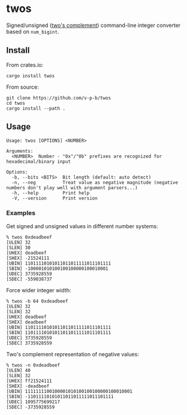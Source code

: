 # twos

Signed/unsigned ([two's complement](https://en.wikipedia.org/wiki/Two%27s_complement)) command-line integer converter based on `num_bigint`.

## Install

From crates.io:

```
cargo install twos
```

From source:

```
git clone https://github.com/v-p-b/twos
cd twos
cargo install --path .
```


## Usage

```
Usage: twos [OPTIONS] <NUMBER>

Arguments:
  <NUMBER>  Number - "0x"/"0b" prefixes are recognized for hexadecimal/binary input

Options:
  -b, --bits <BITS>  Bit length (default: auto detect)
  -n, --neg          Treat value as negative magnitude (negative numbers don't play well with argument parsers...)
  -h, --help         Print help
  -V, --version      Print version
```


### Examples

Get signed and unsigned values in different number systems:

```
% twos 0xdeadbeef
[ULEN] 32
[SLEN] 30
[UHEX] deadbeef
[SHEX] -21524111
[UBIN] 11011110101011011011111011101111
[SBIN] -100001010100100100000100010001
[UDEC] 3735928559
[SDEC] -559038737
```

Force wider integer width:

```
% twos -b 64 0xdeadbeef
[ULEN] 32
[SLEN] 32
[UHEX] deadbeef
[SHEX] deadbeef
[UBIN] 11011110101011011011111011101111
[SBIN] 11011110101011011011111011101111
[UDEC] 3735928559
[SDEC] 3735928559
```

Two's complement representation of negative values:

```
% twos -n 0xdeadbeef 
[ULEN] 40
[SLEN] 32
[UHEX] ff21524111
[SHEX] -deadbeef
[UBIN] 1111111100100001010100100100000100010001
[SBIN] -11011110101011011011111011101111
[UDEC] 1095775699217
[SDEC] -3735928559
```

